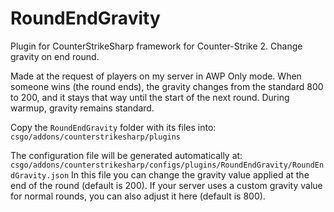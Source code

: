 # RoundEndGravity
Plugin for CounterStrikeSharp framework for Counter-Strike 2. Change gravity on end round.

Made at the request of players on my server in AWP Only mode.
When someone wins (the round ends), the gravity changes from the standard 800 to 200, and it stays that way until the start of the next round. During warmup, gravity remains standard.

Copy the `RoundEndGravity` folder with its files into: `csgo/addons/counterstrikesharp/plugins`

The configuration file will be generated automatically at:
`csgo/addons/counterstrikesharp/configs/plugins/RoundEndGravity/RoundEndGravity.json`
In this file you can change the gravity value applied at the end of the round (default is 200).
If your server uses a custom gravity value for normal rounds, you can also adjust it here (default is 800).

